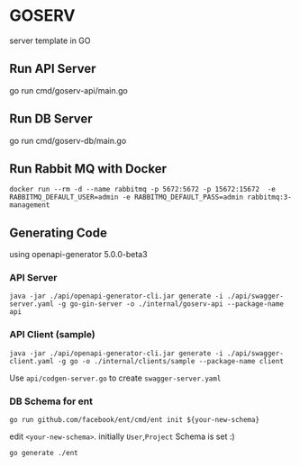 # GOSERV
server template in GO

## Run API Server
go run cmd/goserv-api/main.go

## Run DB Server
go run cmd/goserv-db/main.go

## Run Rabbit MQ with Docker
```
docker run --rm -d --name rabbitmq -p 5672:5672 -p 15672:15672  -e RABBITMQ_DEFAULT_USER=admin -e RABBITMQ_DEFAULT_PASS=admin rabbitmq:3-management
```

## Generating Code
using openapi-generator 5.0.0-beta3

### API Server
```
java -jar ./api/openapi-generator-cli.jar generate -i ./api/swagger-server.yaml -g go-gin-server -o ./internal/goserv-api --package-name api
```

### API Client (sample)
```
java -jar ./api/openapi-generator-cli.jar generate -i ./api/swagger-client.yaml -g go -o ./internal/clients/sample --package-name client
```
Use ``api/codgen-server.go`` to create ``swagger-server.yaml``

### DB Schema for ent
```
go run github.com/facebook/ent/cmd/ent init ${your-new-schema} 
```

edit ``<your-new-schema>``. initially ``User``,``Project`` Schema is set :)

```
go generate ./ent
```
